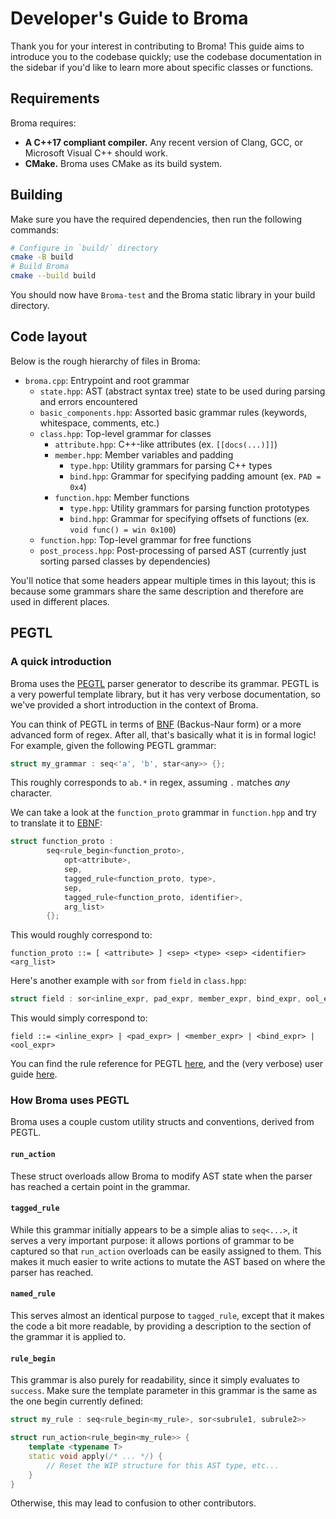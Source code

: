 # Developer's Guide to Broma
Thank you for your interest in contributing to Broma! This guide aims to introduce you to the codebase quickly; use the codebase
documentation in the sidebar if you'd like to learn more about specific classes or functions.

## Requirements
Broma requires:
- **A C++17 compliant compiler.** Any recent version of Clang, GCC, or Microsoft Visual C++ should work.
- **CMake.** Broma uses CMake as its build system.

## Building
Make sure you have the required dependencies, then run the following commands:
```sh
# Configure in `build/` directory
cmake -B build
# Build Broma
cmake --build build
```

You should now have `Broma-test` and the Broma static library in your build directory.

## Code layout
Below is the rough hierarchy of files in Broma:
- `broma.cpp`: Entrypoint and root grammar
    - `state.hpp`: AST (abstract syntax tree) state to be used during parsing and errors encountered
    - `basic_components.hpp`: Assorted basic grammar rules (keywords, whitespace, comments, etc.)
    - `class.hpp`: Top-level grammar for classes
        - `attribute.hpp`: C++-like attributes (ex. `[[docs(...)]]`)
        - `member.hpp`: Member variables and padding
            - `type.hpp`: Utility grammars for parsing C++ types
            - `bind.hpp`: Grammar for specifying padding amount (ex. `PAD = 0x4`)
        - `function.hpp`: Member functions
            - `type.hpp`: Utility grammars for parsing function prototypes
            - `bind.hpp`: Grammar for specifying offsets of functions (ex. `void func() = win 0x100`)
    - `function.hpp`: Top-level grammar for free functions
    - `post_process.hpp`: Post-processing of parsed AST (currently just sorting parsed classes by dependencies)

You'll notice that some headers appear multiple times in this layout; this is because some grammars share the
same description and therefore are used in different places.

## PEGTL
### A quick introduction
Broma uses the [PEGTL](https://github.com/taocpp/PEGTL/) parser generator to describe its grammar.
PEGTL is a very powerful template library, but it has very verbose documentation, so we've provided a short introduction in the context of Broma.

You can think of PEGTL in terms of [BNF](https://en.wikipedia.org/wiki/Backus%E2%80%93Naur_form) (Backus-Naur form) or a more advanced form of regex. After all, that's basically what it is in formal logic!
For example, given the following PEGTL grammar:
```cpp
struct my_grammar : seq<'a', 'b', star<any>> {};
```
This roughly corresponds to `ab.*` in regex, assuming `.` matches *any* character.

We can take a look at the `function_proto` grammar in `function.hpp` and try to translate it to [EBNF](https://en.wikipedia.org/wiki/Extended_Backus%E2%80%93Naur_form):
```cpp
struct function_proto :
        seq<rule_begin<function_proto>,
            opt<attribute>,
            sep,
            tagged_rule<function_proto, type>,
            sep,
            tagged_rule<function_proto, identifier>,
            arg_list>
        {};
```
This would roughly correspond to:
```ebnf
function_proto ::= [ <attribute> ] <sep> <type> <sep> <identifier> <arg_list>
```

Here's another example with `sor` from `field` in `class.hpp`:
```cpp
struct field : sor<inline_expr, pad_expr, member_expr, bind_expr, ool_expr> {};
```
This would simply correspond to:
```enbf
field ::= <inline_expr> | <pad_expr> | <member_expr> | <bind_expr> | <ool_expr>
```

You can find the rule reference for PEGTL [here](https://github.com/taocpp/PEGTL/blob/main/doc/Rule-Reference.md), and the (very verbose) user guide [here](https://github.com/taocpp/PEGTL/blob/main/doc/README.md).

### How Broma uses PEGTL
Broma uses a couple custom utility structs and conventions, derived from PEGTL.

#### `run_action`
These struct overloads allow Broma to modify AST state when the parser has reached a certain point in the grammar.

#### `tagged_rule`
While this grammar initially appears to be a simple alias to `seq<...>`, it serves a very important purpose:
it allows portions of grammar to be captured so that `run_action` overloads can be easily assigned to them.
This makes it much easier to write actions to mutate the AST based on where the parser has reached.

#### `named_rule`
This serves almost an identical purpose to `tagged_rule`, except that it makes the code a bit more readable,
by providing a description to the section of the grammar it is applied to.

#### `rule_begin`
This grammar is also purely for readability, since it simply evaluates to `success`.
Make sure the template parameter in this grammar is the same as the one begin currently defined:
```cpp
struct my_rule : seq<rule_begin<my_rule>, sor<subrule1, subrule2>>

struct run_action<rule_begin<my_rule>> {
	template <typename T>
	static void apply(/* ... */) {
		// Reset the WIP structure for this AST type, etc...
	}
}
```
Otherwise, this may lead to confusion to other contributors.
